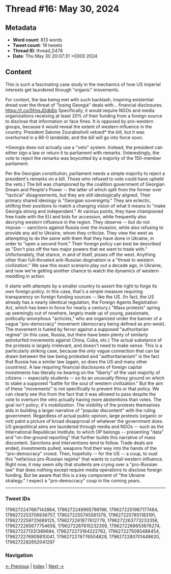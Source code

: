 # Thread #16: May 30, 2024

## Metadata
- **Word count**: 813 words
- **Tweet count**: 19 tweets
- **Thread ID**: thread_0478
- **Date**: Thu May 30 20:07:31 +0000 2024

## Content

This is such a fascinating case study in the mechanics of how US imperial interests get laundered through "organic" movements.

For context, the law being met with such backlash, inspiring existential dread over the threat of "losing Georgia" deals with... financial disclosures. https://t.co/5fmsJDdbEp Specifically, it would require NGOs and media organizations receiving at least 20% of their funding from a foreign source to disclose that information or face fines. It is opposed by pro-western groups, because it would reveal the extent of western influence in the country. President Salome Zourabishvili vetoed* the bill, but it was overturned in a 66-0 landslide, and the bill will go into force soon.

*Georgia does not actually use a "veto" system. Instead, the president can either sign a law or return it to parliament with remarks. (Interestingly, the vote to reject the remarks was boycotted by a majority of the 150-member parliament.

Per the Georgian constitution, parliament needs a simple majority to reject a president's remarks on a bill. Those who refused to vote could have upheld the veto.) The bill was championed by the coalition government of Georgian Dream and People's Power -- the latter of which split from the former over "tactical" disagreements, but they are still ideologically aligned. Their primary shared ideology is "Georgian sovereignty." They are eclectic, shifting their positions to match a changing vision of what it means to "make Georgia strong and independent." At various points, they have championed free trade with the EU and bids for accession, while frequently also decrying western influence in the region. They observe -- but do not impose -- sanctions against Russia over the invasion, while also refusing to provide any aid to Ukraine, whom they criticize. They view the west as attempting to do the same with them that they have done in Ukraine, in order to "open a second front." Their foreign policy can best be described as "Don't piss off the two major powers that we want to trade with." Unfortunately, that stance, in and of itself, pisses off the west. Anything other than full-throated anti-Russian dogmatism is a "threat to western civilization." We saw this exact scenario play out a decade ago, in Ukraine, and now we're getting another chance to watch the dynamics of western meddling in action.

It starts with attempts by a smaller country to assert the right to forge its own foreign policy. In this case, that's a simple measure requiring transparency on foreign funding sources -- like the US. (In fact, the US already has a nearly identical regulation, the Foreign Agents Registration Act, which has been in force for nearly a century.) "Mass protests" spring up seemingly out of nowhere, largely made up of young, passionate, politically-amorphous "activists," who are organized under the banner of a vague "pro-democracy" movement (democracy being defined as pro-west). The movement is fueled by fervor against a supposed "authoritarian regime" (in this case, Russia, but there have been plenty of similarly astroturfed movements against China, Cuba, etc.) The actual substance of the protests is largely irrelevant, and doesn't need to make sense. This is a particularly striking case, because the *only* vague connection that can be drawn between the law being protested and "authoritarianism" is the fact that Russia has a similar law (again, so does the US and many other countries). A law requiring financial disclosures of foreign capital investments has literally no bearing on the "liberty" of the vast majority of citizens -- especially students -- so its an unusually flimsy ground on which to stake a supposed "battle for the soul of western civilization." But the aim of these "movements" is not specifically to prevent this or that policy. We can clearly see this from the fact that it was allowed to pass despite the vote to overturn the veto actually having more abstentions than votes. The goal isn't policy; it's *mobilization*. The visibility of the protests themselves aids in building a larger narrative of  "popular discontent" with the ruling government. Regardless of actual public opinion, large protests (organic or not) paint a picture of broad disapproval of whatever the government does. US geopolitical aims are laundered through media and NGOs -- such as the International Republican Institute, to which OP belongs -- presenting "data" and "on-the-ground reporting" that further builds this narrative of mass discontent. Sanctions and interventions tend to follow. Trade deals are ended, investments pulled, weapons find their way into the hands of the "pro-democracy" crowd. Then, hopefully -- for the US -- a coup, to oust this "nefarious pro-Russian regime" that wants to curtail western influence. Right now, it may seem silly that students are crying over a "pro-Russian law" that does nothing except require media operations to disclose foreign funding. But be aware that this is a key component of "the Ukraine strategy." I expect a "pro-democracy" coup in the coming years.

---

### Tweet IDs
1796272247667142864, 1796272249965789196, 1796272251987177484, 1796272253706936757, 1796272255745581379, 1796272257851183191, 1796272259725689125, 1796272261877612779, 1796272263773233356, 1796272265677754658, 1796272267615232359, 1796272269653676274, 1796272271331389684, 1796272273164222762, 1796272275085488454, 1796272276909810041, 1796272278776504829, 1796272280701448620, 1796272282652041297

### Navigation
[← Previous](#015) | [Index](index.md) | [Next →](#017)
